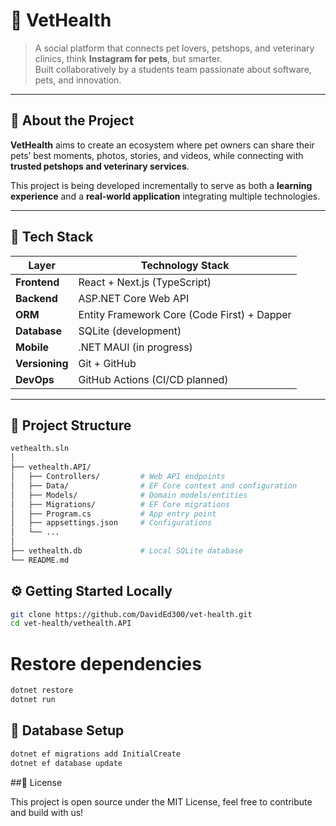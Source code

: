 # 🐾 VetHealth

> A social platform that connects pet lovers, petshops, and veterinary clinics, think **Instagram for pets**, but smarter.  
> Built collaboratively by a students team passionate about software, pets, and innovation.

---

## 🧠 About the Project

**VetHealth** aims to create an ecosystem where pet owners can share their pets’ best moments, photos, stories, and videos, while connecting with **trusted petshops and veterinary services**.

This project is being developed incrementally to serve as both a **learning experience** and a **real-world application** integrating multiple technologies.

---

## 🧰 Tech Stack

| Layer        | Technology Stack                         |
|---------------|------------------------------------------|
| **Frontend**  | React + Next.js (TypeScript)             |
| **Backend**   | ASP.NET Core Web API                     |
| **ORM**       | Entity Framework Core (Code First) + Dapper |
| **Database**  | SQLite (development)                     |
| **Mobile**    | .NET MAUI (in progress)                  |
| **Versioning**| Git + GitHub                             |
| **DevOps**    | GitHub Actions (CI/CD planned)           |

---

## 📁 Project Structure

```bash
vethealth.sln
│
├── vethealth.API/              
│   ├── Controllers/         # Web API endpoints
│   ├── Data/                # EF Core context and configuration
│   ├── Models/              # Domain models/entities
│   ├── Migrations/          # EF Core migrations
│   ├── Program.cs           # App entry point
│   ├── appsettings.json     # Configurations
│   └── ...
│
├── vethealth.db             # Local SQLite database
└── README.md
```

## ⚙️ Getting Started Locally

```bash
git clone https://github.com/DavidEd300/vet-health.git
cd vet-health/vethealth.API
```

# Restore dependencies
```bash
dotnet restore
dotnet run
```

## 🧪 Database Setup

```bash
dotnet ef migrations add InitialCreate
dotnet ef database update
```
##📄 License

This project is open source under the MIT License, feel free to contribute and build with us!
